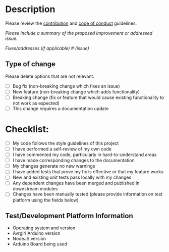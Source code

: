 # Description

Please review the [contribution](https://github.com/noopkat/avrgirl-arduino/blob/master/CONTRIBUTING.md) and [code of conduct](https://github.com/noopkat/avrgirl-arduino/blob/master/CODE_OF_CONDUCT.md) guidelines.

_Please include a summary of the proposed improvement or addressed issue._

_Fixes/addresses (If applicable) # (issue)_

## Type of change

Please delete options that are not relevant.

- [ ] Bug fix (non-breaking change which fixes an issue)
- [ ] New feature (non-breaking change which adds functionality)
- [ ] Breaking change (fix or feature that would cause existing functionality to not work as expected)
- [ ] This change requires a documentation update

# Checklist:

- [ ] My code follows the style guidelines of this project
- [ ] I have performed a self-review of my own code
- [ ] I have commented my code, particularly in hard-to-understand areas
- [ ] I have made corresponding changes to the documentation
- [ ] My changes generate no new warnings
- [ ] I have added tests that prove my fix is effective or that my feature works
- [ ] New and existing unit tests pass locally with my changes
- [ ] Any dependent changes have been merged and published in downstream modules
- [ ] Changes have been manually tested (please provide information on test platform using the fields below)

## Test/Development Platform Information

- Operating system and version
- Avrgirl Arduino version
- NodeJS version
- Arduino Board being used

